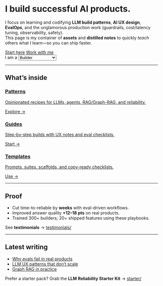 # I build successful AI products.

I focus on learning and codifying **LLM build patterns**, **AI UX design**, **EvalOps**, and the unglamorous production work (guardrails, cost/latency tuning, observability, safety).  
This page is my container of **assets** and **distilled notes** to quickly *teach* others what I learn—so you can ship faster.

<div class="cta-row">
  <a id="start-btn" href="start/builder/" class="md-button md-button--primary">Start here</a>
  <a href="consulting/" class="md-button">Work with me</a>
</div>

<div class="role-switch">
  I am a
  <select id="role">
    <option value="builder" selected>Builder</option>
    <option value="pm">Product Manager</option>
    <option value="founder">Founder</option>
  </select>
</div>

---

## What’s inside

<div class="pillars">
  <a class="pillar" href="patterns/">
    <h3>Patterns</h3>
    <p>Opinionated recipes for LLMs, agents, RAG/Graph-RAG, and reliability.</p>
    <span>Explore →</span>
  </a>
  <a class="pillar" href="guides/">
    <h3>Guides</h3>
    <p>Step-by-step builds with UX notes and eval checklists.</p>
    <span>Start →</span>
  </a>
  <a class="pillar" href="templates/">
    <h3>Templates</h3>
    <p>Prompts, suites, scaffolds, and copy-ready checklists.</p>
    <span>Use →</span>
  </a>
</div>

---

## Proof
- Cut time-to-reliable by **weeks** with eval-driven workflows.  
- Improved answer quality **+12–18 pts** on real products.  
- Trained 300+ builders; 20+ shipped features using these playbooks.

See **testimonials** → [testimonials/](testimonials/)

---

## Latest writing
- [Why evals fail in real products](writing/evals-in-prod/)
- [LLM UX patterns that don’t scale](writing/ux-donts/)
- [Graph RAG in practice](writing/graph-rag/)

Prefer a starter pack? Grab the **LLM Reliability Starter Kit** → [starter/](starter/)
